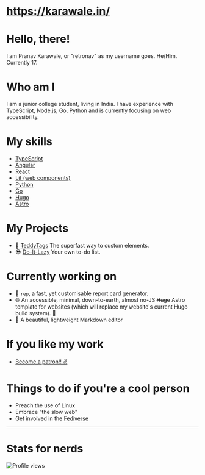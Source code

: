 # https://karawale.in/
# Hello, there!
I am Pranav Karawale, or "retronav" as my username goes. He/Him. Currently 17.

# Who am I
I am a junior college student, living in India. I have experience with TypeScript, Node.js, Go, Python and is currently focusing on web accessibility.

# My skills
* [TypeScript](https://typescriptlang.org)
* [Angular](https://angular.io)
* [React](https://reactjs.org)
* [Lit (web components)](https://lit.dev)
* [Python](https://python.org)
* [Go](https://go.dev)
* [Hugo](https://gohugo.io)
* [Astro](https://astro.build)

# My Projects
* :bear: [TeddyTags](https://teddy.js.org) The superfast way to custom elements.
* :sunglasses: [Do-It-Lazy](https://retronav.github.io/do-it-lazy) Your own to-do list.

# Currently working on
* 🧾 `rep`, a fast, yet customisable report card generator.
* 🌐 An accessible, minimal, down-to-earth, almost no-JS ~~Hugo~~ Astro template for websites (which will replace my website's current Hugo build system). 🤫
* 📄 A beautiful, lightweight Markdown editor

# If you like my work
* [Become a patron!! ✌](https://patreon.com/retronav)

# Things to do if you're a cool person
* Preach the use of Linux
* Embrace "the slow web"
* Get involved in the [Fediverse](https://www.fediverse.to/)
-------------

# Stats for nerds
![Profile views](https://gpvc.arturio.dev/retronav)
